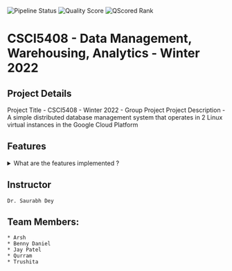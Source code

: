 ![Pipeline Status](https://git.cs.dal.ca/qsyed/csci-5408-w2022-dpg7/badges/main/pipeline.svg) ![Quality Score](https://qscored.com/badge/d13770d3df7bae5b1ad643c464b66adf65208cdc84850f9293b5dbd00d7b760e/score/) ![QScored Rank](https://qscored.com/badge/d13770d3df7bae5b1ad643c464b66adf65208cdc84850f9293b5dbd00d7b760e/rank/)
**<h1>CSCI5408 - Data Management, Warehousing, Analytics - Winter 2022</h1>**

 <h2>Project Details</h2>
Project Title - CSCI5408 - Winter 2022 - Group Project
Project Description - A simple distributed database management system that operates in 2 Linux virtual instances in the Google Cloud Platform

<h2>Features</h2>
<details><summary>What are the features implemented ?</summary>

- [ ] User Authentication
- [ ] Database Design
- [ ] Query Implementation
- [ ] Transaction Processing
- [ ] Log Management
- [ ] Data Modelling & Reverse engineering
- [ ] Structure and Value Exports
- [ ] Analytics

</details>

## Instructor
``` Dr. Saurabh Dey ```


## Team Members:
```
* Arsh
* Benny Daniel
* Jay Patel
* Qurram
* Trushita

